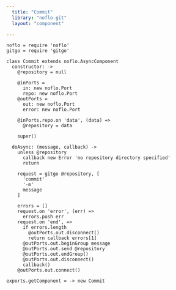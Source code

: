 ```yaml
---
  title: "Commit"
  library: "noflo-git"
  layout: "component"

---
```


    noflo = require 'noflo'
    gitgo = require 'gitgo'
    
    class Commit extends noflo.AsyncComponent
      constructor: ->
        @repository = null
    
        @inPorts =
          in: new noflo.Port
          repo: new noflo.Port
        @outPorts =
          out: new noflo.Port
          error: new noflo.Port
    
        @inPorts.repo.on 'data', (data) =>
          @repository = data
    
        super()
    
      doAsync: (message, callback) ->
        unless @repository
          callback new Error 'no repository directory specified'
          return
    
        request = gitgo @repository, [
          'commit'
          '-m'
          message
        ]
    
        errors = []
        request.on 'error', (err) =>
          errors.push err
        request.on 'end', =>
          if errors.length
            @outPorts.out.disconnect()
            return callback errors[1]
          @outPorts.out.beginGroup message
          @outPorts.out.send @repository
          @outPorts.out.endGroup()
          @outPorts.out.disconnect()
          callback()
        @outPorts.out.connect()
    
    exports.getComponent = -> new Commit
    
